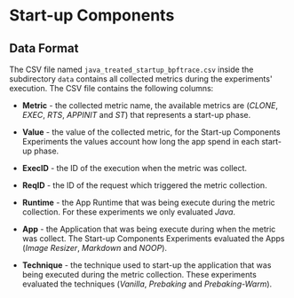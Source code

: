 # Start-up Components

## Data Format

The CSV file named `java_treated_startup_bpftrace.csv` inside the subdirectory 
`data` contains all collected metrics during the experiments' execution. The CSV
file contains the following columns:

* **Metric** - the collected metric name, the available metrics are 
(*CLONE*, *EXEC*, *RTS*, *APPINIT* and *ST*) that represents a start-up phase. 

* **Value** - the value of the collected metric, for the Start-up Components 
Experiments the values account how long the app spend in each start-up 
phase.

* **ExecID** - the ID of the execution when the metric was collect.

* **ReqID** - the ID of the request which triggered the metric collection.

* **Runtime** - the App Runtime that was being execute during the metric
 collection. For these experiments we only evaluated *Java*.

* **App** - the Application that was being execute during when the metric was
collect. The Start-up Components Experiments evaluated the Apps (*Image Resizer*,
*Markdown* and *NOOP*).

* **Technique** - the technique used to start-up the application that was being
executed during the metric collection. These experiments evaluated the techniques
(*Vanilla*, *Prebaking* and *Prebaking-Warm*).

